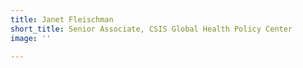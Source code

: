 ```yaml
---
title: Janet Fleischman
short_title: Senior Associate, CSIS Global Health Policy Center
image: ''

---
```

